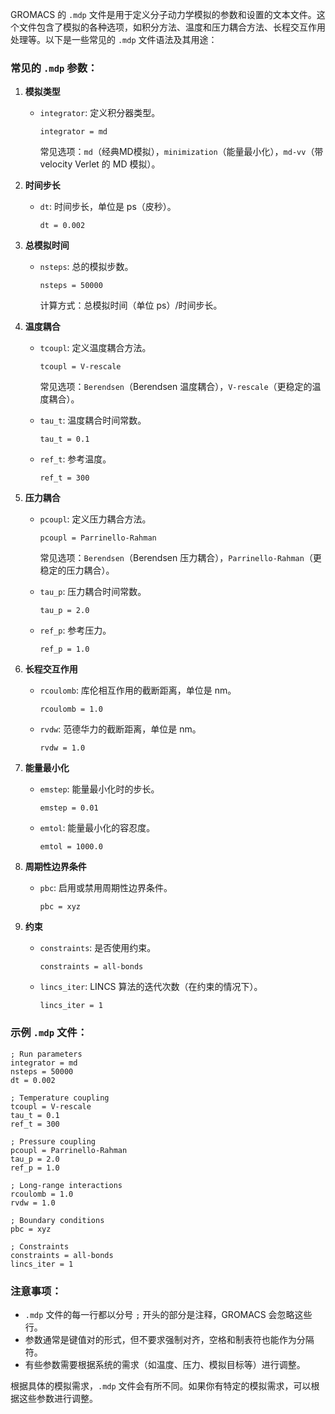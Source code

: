 GROMACS 的 `.mdp` 文件是用于定义分子动力学模拟的参数和设置的文本文件。这个文件包含了模拟的各种选项，如积分方法、温度和压力耦合方法、长程交互作用处理等。以下是一些常见的 `.mdp` 文件语法及其用途：

### 常见的 `.mdp` 参数：

1. **模拟类型**
   - `integrator`: 定义积分器类型。
     ```text
     integrator = md
     ```
     常见选项：`md`（经典MD模拟），`minimization`（能量最小化），`md-vv`（带 velocity Verlet 的 MD 模拟）。

2. **时间步长**
   - `dt`: 时间步长，单位是 ps（皮秒）。
     ```text
     dt = 0.002
     ```

3. **总模拟时间**
   - `nsteps`: 总的模拟步数。
     ```text
     nsteps = 50000
     ```
     计算方式：总模拟时间（单位 ps）/时间步长。

4. **温度耦合**
   - `tcoupl`: 定义温度耦合方法。
     ```text
     tcoupl = V-rescale
     ```
     常见选项：`Berendsen`（Berendsen 温度耦合），`V-rescale`（更稳定的温度耦合）。

   - `tau_t`: 温度耦合时间常数。
     ```text
     tau_t = 0.1
     ```

   - `ref_t`: 参考温度。
     ```text
     ref_t = 300
     ```

5. **压力耦合**
   - `pcoupl`: 定义压力耦合方法。
     ```text
     pcoupl = Parrinello-Rahman
     ```
     常见选项：`Berendsen`（Berendsen 压力耦合），`Parrinello-Rahman`（更稳定的压力耦合）。

   - `tau_p`: 压力耦合时间常数。
     ```text
     tau_p = 2.0
     ```

   - `ref_p`: 参考压力。
     ```text
     ref_p = 1.0
     ```

6. **长程交互作用**
   - `rcoulomb`: 库伦相互作用的截断距离，单位是 nm。
     ```text
     rcoulomb = 1.0
     ```

   - `rvdw`: 范德华力的截断距离，单位是 nm。
     ```text
     rvdw = 1.0
     ```

7. **能量最小化**
   - `emstep`: 能量最小化时的步长。
     ```text
     emstep = 0.01
     ```

   - `emtol`: 能量最小化的容忍度。
     ```text
     emtol = 1000.0
     ```

8. **周期性边界条件**
   - `pbc`: 启用或禁用周期性边界条件。
     ```text
     pbc = xyz
     ```

9. **约束**
   - `constraints`: 是否使用约束。
     ```text
     constraints = all-bonds
     ```

   - `lincs_iter`: LINCS 算法的迭代次数（在约束的情况下）。
     ```text
     lincs_iter = 1
     ```

### 示例 `.mdp` 文件：

```text
; Run parameters
integrator = md
nsteps = 50000
dt = 0.002

; Temperature coupling
tcoupl = V-rescale
tau_t = 0.1
ref_t = 300

; Pressure coupling
pcoupl = Parrinello-Rahman
tau_p = 2.0
ref_p = 1.0

; Long-range interactions
rcoulomb = 1.0
rvdw = 1.0

; Boundary conditions
pbc = xyz

; Constraints
constraints = all-bonds
lincs_iter = 1
```

### 注意事项：
- `.mdp` 文件的每一行都以分号 `;` 开头的部分是注释，GROMACS 会忽略这些行。
- 参数通常是键值对的形式，但不要求强制对齐，空格和制表符也能作为分隔符。
- 有些参数需要根据系统的需求（如温度、压力、模拟目标等）进行调整。

根据具体的模拟需求，`.mdp` 文件会有所不同。如果你有特定的模拟需求，可以根据这些参数进行调整。